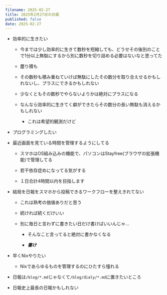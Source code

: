 ```yaml
---
filename: 2025-02-27
title: 2025年2月27日の日報
published: false
date: 2025-02-27
---
```

*   効率的に生きたい
    
    *   今までは少し効率的に生きて数秒を短縮しても、どうせその後別のことで1分以上無駄にするから別に数秒を切り詰める必要はないなと思ってた
        
    *   塵り積も
        
    *   その数秒も積み重ねていけば無駄にしたその数分を取り合えせるかもしれないし、プラスにできるかもしれない
        
    *   少なくともその数秒でやらないよりかは絶対にプラスになる
        
    *   なんなら効率的に生きてく癖ができたらその数分の長い無駄も消えるかもしれない
        
        *   これは希望的観測だけど
            
*   プログラミングしたい
    
*   最近画面を見ている時間を管理するようにしてる
    
    *   スマホはOS組み込みの機能で、パソコンはStayfree(ブラウザの拡張機能)で管理してる
        
    *   若干依存症めになってる気がする
        
    *   １日合計4時間以内を目指します
        
*   結局を日報をスマホから投稿できるワークフローを整えきれてない
    
    *   これは熟考の価値ありだと思う
        
    *   続ければ続くだけいい
        
    *   別に毎日と言わずに書きたい日だけ書けばいいんじゃ...
        
        *   そんなこと言ってると絶対に書かなくなる
            
        *   **_書け_**
            
*   早くNixやりたい
    
    *   Nixであらゆるものを管理するのにひたすら憧れる
        
*   日報は`/blog/*.md`じゃなくて`/blog/dialy/*.md`に置きたいところ
    
*   日報史上最長の日報かもしれない